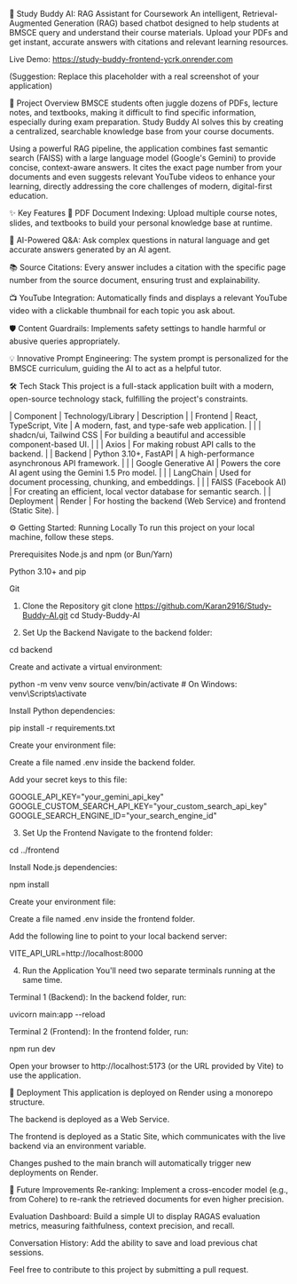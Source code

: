 📖 Study Buddy AI: RAG Assistant for Coursework
An intelligent, Retrieval-Augmented Generation (RAG) based chatbot designed to help students at BMSCE query and understand their course materials. Upload your PDFs and get instant, accurate answers with citations and relevant learning resources.

Live Demo: https://study-buddy-frontend-ycrk.onrender.com

(Suggestion: Replace this placeholder with a real screenshot of your application)

🚀 Project Overview
BMSCE students often juggle dozens of PDFs, lecture notes, and textbooks, making it difficult to find specific information, especially during exam preparation. Study Buddy AI solves this by creating a centralized, searchable knowledge base from your course documents.

Using a powerful RAG pipeline, the application combines fast semantic search (FAISS) with a large language model (Google's Gemini) to provide concise, context-aware answers. It cites the exact page number from your documents and even suggests relevant YouTube videos to enhance your learning, directly addressing the core challenges of modern, digital-first education.

✨ Key Features
📄 PDF Document Indexing: Upload multiple course notes, slides, and textbooks to build your personal knowledge base at runtime.

🤖 AI-Powered Q&A: Ask complex questions in natural language and get accurate answers generated by an AI agent.

📚 Source Citations: Every answer includes a citation with the specific page number from the source document, ensuring trust and explainability.

📺 YouTube Integration: Automatically finds and displays a relevant YouTube video with a clickable thumbnail for each topic you ask about.

🛡️ Content Guardrails: Implements safety settings to handle harmful or abusive queries appropriately.

💡 Innovative Prompt Engineering: The system prompt is personalized for the BMSCE curriculum, guiding the AI to act as a helpful tutor.

🛠️ Tech Stack
This project is a full-stack application built with a modern, open-source technology stack, fulfilling the project's constraints.

| Component | Technology/Library | Description |
| Frontend | React, TypeScript, Vite | A modern, fast, and type-safe web application. |
|  | shadcn/ui, Tailwind CSS | For building a beautiful and accessible component-based UI. |
|  | Axios | For making robust API calls to the backend. |
| Backend | Python 3.10+, FastAPI | A high-performance asynchronous API framework. |
|  | Google Generative AI | Powers the core AI agent using the Gemini 1.5 Pro model. |
|  | LangChain | Used for document processing, chunking, and embeddings. |
|  | FAISS (Facebook AI) | For creating an efficient, local vector database for semantic search. |
| Deployment | Render | For hosting the backend (Web Service) and frontend (Static Site). |

⚙️ Getting Started: Running Locally
To run this project on your local machine, follow these steps.

Prerequisites
Node.js and npm (or Bun/Yarn)

Python 3.10+ and pip

Git

1. Clone the Repository
git clone https://github.com/Karan2916/Study-Buddy-AI.git
cd Study-Buddy-AI


2. Set Up the Backend
Navigate to the backend folder:

cd backend


Create and activate a virtual environment:

python -m venv venv
source venv/bin/activate  # On Windows: venv\Scripts\activate


Install Python dependencies:

pip install -r requirements.txt


Create your environment file:

Create a file named .env inside the backend folder.

Add your secret keys to this file:

GOOGLE_API_KEY="your_gemini_api_key"
GOOGLE_CUSTOM_SEARCH_API_KEY="your_custom_search_api_key"
GOOGLE_SEARCH_ENGINE_ID="your_search_engine_id"


3. Set Up the Frontend
Navigate to the frontend folder:

cd ../frontend


Install Node.js dependencies:

npm install


Create your environment file:

Create a file named .env inside the frontend folder.

Add the following line to point to your local backend server:

VITE_API_URL=http://localhost:8000


4. Run the Application
You'll need two separate terminals running at the same time.

Terminal 1 (Backend): In the backend folder, run:

uvicorn main:app --reload


Terminal 2 (Frontend): In the frontend folder, run:

npm run dev


Open your browser to http://localhost:5173 (or the URL provided by Vite) to use the application.

🚀 Deployment
This application is deployed on Render using a monorepo structure.

The backend is deployed as a Web Service.

The frontend is deployed as a Static Site, which communicates with the live backend via an environment variable.

Changes pushed to the main branch will automatically trigger new deployments on Render.

🔮 Future Improvements
Re-ranking: Implement a cross-encoder model (e.g., from Cohere) to re-rank the retrieved documents for even higher precision.

Evaluation Dashboard: Build a simple UI to display RAGAS evaluation metrics, measuring faithfulness, context precision, and recall.

Conversation History: Add the ability to save and load previous chat sessions.

Feel free to contribute to this project by submitting a pull request.
